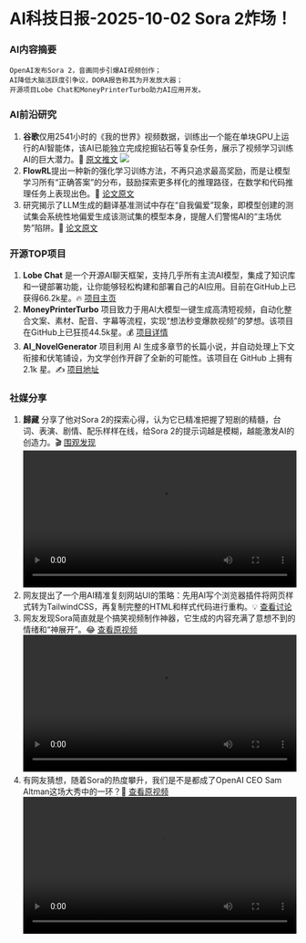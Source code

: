
# AI科技日报-2025-10-02 Sora 2炸场！
### **AI内容摘要**
```
OpenAI发布Sora 2，音画同步引爆AI视频创作；
AI降低大脑活跃度引争议，DORA报告称其为开发放大器；
开源项目Lobe Chat和MoneyPrinterTurbo助力AI应用开发。
```
### AI前沿研究
1.  **谷歌**仅用2541小时的《我的世界》视频数据，训练出一个能在单块GPU上运行的AI智能体，该AI已能独立完成挖掘钻石等复杂任务，展示了视频学习训练AI的巨大潜力。💎 [原文推文](https://x.com/emollick/status/1973385878195044444)
    ![](https://source.hubtoday.app/images/2025/10/news_01k6g7a5r9e7ssffg7kzpxed15.avif)
2.  **FlowRL**提出一种新的强化学习训练方法，不再只追求最高奖励，而是让模型学习所有“正确答案”的分布，鼓励探索更多样化的推理路径，在数学和代码推理任务上表现出色。🚀 [论文原文](https://arxiv.org/abs/2509.15207)
3.  研究揭示了LLM生成的翻译基准测试中存在“自我偏爱”现象，即模型创建的测试集会系统性地偏爱生成该测试集的模型本身，提醒人们警惕AI的“主场优势”陷阱。🤔 [论文原文](https://arxiv.org/abs/2509.26600)
### 开源TOP项目
1.  **Lobe Chat** 是一个开源AI聊天框架，支持几乎所有主流AI模型，集成了知识库和一键部署功能，让你能够轻松构建和部署自己的AI应用。目前在GitHub上已获得66.2k星。🔥 [项目主页](https://github.com/lobehub/lobe-chat)
2.  **MoneyPrinterTurbo** 项目致力于用AI大模型一键生成高清短视频，自动化整合文案、素材、配音、字幕等流程，实现“想法秒变爆款视频”的梦想。该项目在GitHub上已狂揽44.5k星。💰 [项目详情](https://github.com/harry0703/MoneyPrinterTurbo)
3.  **AI_NovelGenerator** 项目利用 AI 生成多章节的长篇小说，并自动处理上下文衔接和伏笔铺设，为文学创作开辟了全新的可能性。该项目在 GitHub 上拥有 2.1k 星。✍️ [项目地址](https://github.com/YILING0013/AI_NovelGenerator)
### 社媒分享
1.  **歸藏** 分享了他对Sora 2的探索心得，认为它已精准把握了短剧的精髓，台词、表演、剧情、配乐样样在线，给Sora 2的提示词越是模糊，越能激发AI的创造力。🎬 [围观发现](https://x.com/op7418/status/1973345023392620891)
    <video src="https://source.hubtoday.app/images/2025/10/news_01k6g7b48teydvjm2bsby15bfa.mp4" controls="controls" width="100%"></video>
2.  网友提出了一个用AI精准复刻网站UI的策略：先用AI写个浏览器插件将网页样式转为TailwindCSS，再复制完整的HTML和样式代码进行重构。💡 [查看讨论](https://x.com/dotey/status/1973253224049365500)
3.  网友发现Sora简直就是个搞笑视频制作神器，它生成的内容充满了意想不到的情绪和“神展开”。😂 [查看原视频](https://x.com/oran_ge/status/1973232039903240226)
    <video src="https://source.hubtoday.app/images/2025/10/news_01k6g7by17ejjrska9bfjrgdkc.mp4" controls="controls" width="100%"></video>
4.  有网友猜想，随着Sora的热度攀升，我们是不是都成了OpenAI CEO Sam Altman这场大秀中的一环？🤔 [查看原视频](https://m.okjike.com/originalPosts/68dc93aa1ed9b53c78ab02e1)
    <video src="https://source.hubtoday.app/images/2025/10/news_01k6g7cbnwetsbrpgvjb96t5h8.mp4" controls="controls" width="100%"></video>